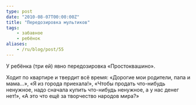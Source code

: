 ```yaml
---
type: post
date: "2010-08-07T00:00:00Z"
title: "Передозировка мультиков"
tags:
    - забавное
    - ребёнок
aliases:
    - /ru/blog/post/55
---
```


У ребёнка (три ей) явно передозировка «Простоквашино».

Ходит по квартире и твердит всё время: «Дорогие мои родители, папа и мама...», «Я из города приехала!», «Чтобы продать что-нибудь ненужное, надо сначала купить что-нибудь ненужное, а у нас денег нет!», «А это что ещё за творчество народов мира?»

